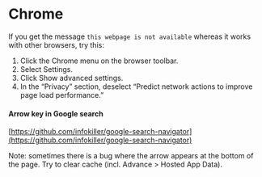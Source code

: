 # Chrome

If you get the message `this webpage is not available` whereas it works with other browsers, try this:

1. Click the Chrome menu on the browser toolbar.
2. Select Settings.
3. Click Show advanced settings.
4. In the “Privacy” section, deselect “Predict network actions to improve page load performance.”

#### Arrow key in Google search <a id="arrow_key_in_google_search"></a>

[https://github.com/infokiller/google-search-navigator](https://github.com/infokiller/google-search-navigator)

Note: sometimes there is a bug where the arrow appears at the bottom of the page. Try to clear cache \(incl. Advance &gt; Hosted App Data\).

